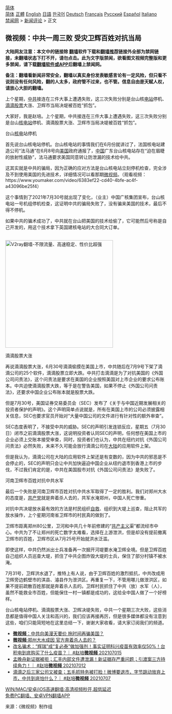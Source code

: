  <!-- 面包屑导航 --> <div class="breadcrumb"><!-- GTranslate: https://gtranslate.io/ -->  <div class="switcher notranslate">  <div class="selected">  <a href="#" onclick="return false;"> 简体</a>  </div>  <div class="option">  <a href="https://www.bannedbook.org" onclick="doGTranslate('zh-CN|zh-CN');jQuery('div.switcher div.selected a').html(jQuery(this).html());return false;" title="简体中文" class="nturl selected"> 简体</a>  <a href="https://www.bannedbook.org/zh-tw/" onclick="doGTranslate('zh-CN|zh-TW');jQuery('div.switcher div.selected a').html(jQuery(this).html());return false;" title="繁體中文" class="nturl"> 正體</a>  <a href="https://www.bannedbook.org/en/" onclick="doGTranslate('zh-CN|en');jQuery('div.switcher div.selected a').html(jQuery(this).html());return false;" title="English" class="nturl"> English</a>  <a href="https://www.bannedbook.org/ja/" onclick="doGTranslate('zh-CN|ja');jQuery('div.switcher div.selected a').html(jQuery(this).html());return false;" title="日本語" class="nturl"> 日語</a>  <a href="https://www.bannedbook.org/ko/" onclick="doGTranslate('zh-CN|ko');jQuery('div.switcher div.selected a').html(jQuery(this).html());return false;" title="한국어" class="nturl"> 한국어</a>  <a href="https://www.bannedbook.org/de/" onclick="doGTranslate('zh-CN|de');jQuery('div.switcher div.selected a').html(jQuery(this).html());return false;" title="Deutsch" class="nturl"> Deutsch</a>  <a href="https://www.bannedbook.org/fr/" onclick="doGTranslate('zh-CN|fr');jQuery('div.switcher div.selected a').html(jQuery(this).html());return false;" title="Français" class="nturl"> Français</a>  <a href="https://www.bannedbook.org/ru/" onclick="doGTranslate('zh-CN|ru');jQuery('div.switcher div.selected a').html(jQuery(this).html());return false;" title="Русский" class="nturl"> Русский</a>  <a href="https://www.bannedbook.org/es/" onclick="doGTranslate('zh-CN|es');jQuery('div.switcher div.selected a').html(jQuery(this).html());return false;" title="Español" class="nturl"> Español</a>  <a href="https://www.bannedbook.org/it/" onclick="doGTranslate('zh-CN|it');jQuery('div.switcher div.selected a').html(jQuery(this).html());return false;" title="Italiano" class="nturl"> Italiano</a>  </div>  </div>      <div class='breadcrumb-sub'><!-- Breadcrumb NavXT 6.3.0 --> <a href="https://www.bannedbook.org/" class="home">禁闻网</a> &gt; <a href="https://www.bannedbook.org/bnews/comments/" class="category">新闻评论</a> &gt; 正文</div></div><h2>微视频：中共一周三败 受灾卫辉百姓对抗当局</h2> <p class="notice"><b>大陆网友注意：本文中的链接除 <a href="https://github.com/bannedbook/fanqiang" >翻墙</a>软件下载和<a href="https://github.com/killgcd/justmysocks/blob/master/README.md">翻墙推荐</a>链接外全部为禁网链接，未翻墙状态下打不开，请勿点击。此为文字版禁闻，欲看图文视频完整版和更多禁闻，请下载<a href="https://github.com/bannedbook/fanqiang">翻墙软件或APP</a>后翻墙上禁闻网。</p><p>备注：翻墙看新闻非常安全，翻墙以真实身份发表敏感言论有一定风险，但只看不说则没有任何风险，翻的人太多，政府管不过来，也不管。信息自由是天赋人权，请放心大胆的翻墙。</b></p>  <div class="entry"> <p id="summary">上个星期，<a href="https://www.bannedbook.org/bnews/tag/%e4%b8%ad%e5%85%b1/" class="st_tag internal_tag" rel="tag" title="标签 中共 下的日志">中共</a>接连在三件大事上遭遇失败，这三次失败分别是台山核<a href="https://www.bannedbook.org/bnews/tag/%E7%94%B5%E7%AB%99/" class="st_tag internal_tag" rel="tag" title="标签 电站 下的日志">电站</a>停机、<a href="https://www.bannedbook.org/bnews/tag/%E6%BB%B4%E6%BB%B4/" class="st_tag internal_tag" rel="tag" title="标签 滴滴 下的日志">滴滴</a><a href="https://www.bannedbook.org/bnews/tag/%e8%82%a1%e7%a5%a8/" class="st_tag internal_tag" rel="tag" title="标签 股票 下的日志">股票</a>大涨、卫辉市当局决堤被百姓“抓包”。</p> <p>大家好，我是赵培。上个星期，中共接连在三件大事上遭遇失败，这三次失败分别是台山<a href="https://www.bannedbook.org/bnews/tag/%e6%a0%b8%e7%94%b5%e7%ab%99/" class="st_tag internal_tag" rel="tag" title="标签 核电站 下的日志">核电站</a>停机、滴滴股票大涨、卫辉市当局决堤被百姓“抓包”。</p> <p>台山<a href="https://www.bannedbook.org/bnews/tag/%E6%A0%B8%E7%94%B5/" class="st_tag internal_tag" rel="tag" title="标签 核电 下的日志">核电</a>站停机</p> <p>首先说台山核电站停机。台山核电站的事情我们在6月份就讲过了，法国核电站建造公司“法马通”在6月8号向<a href="https://www.bannedbook.org/bnews/tag/%e7%be%8e%e5%9b%bd/" class="st_tag internal_tag" rel="tag" title="标签 美国 下的日志">美国</a>政府通报了，<span class='wp_keywordlink_affiliate'><a href="https://www.bannedbook.org/" title="中国" target="_blank">中国</a></span>广东台山核电站存在“迫在眉睫的放射性威胁”，法马通要求美国同意转让防泄漏的技术给中共。</p> <p>这其实就是中共的骗局，因为正确的应对方法是台山核电站立刻停机检查，完全涉及不到使用美国的先进技术，详细情况可以看那期<a href="https://www.bannedbook.org/bnews/tag/%e5%be%ae%e8%a7%86%e9%a2%91/" class="st_tag internal_tag" rel="tag" title="标签 微视频 下的日志">微视频</a>。（观看视频：https://www.youmaker.com/video/6383ef22-cd40-4bfe-ac4f-a43096be25f4）</p>  <p>这个事情到了2021年7月30号就出现了变化，（业主）中国广核集团宣布，台山核电站一号机组停机检查，这证明中共的骗局失败了，没有骗来美国的技术，最后不得不停机。</p> <p>如果中共的骗术成功了，中共就在台山把美国的技术给偷了，它可能然后号称是自己开发的，用这个技术拿下英国建核电站的大合同大订单。</p> <p><br/><a href="https://github.com/bannedbook/fanqiang/wiki/V2ray%E6%9C%BA%E5%9C%BA"><img src="https://raw.githubusercontent.com/bannedbook/fanqiang/master/v2ss/images/v2free.jpg" width="336" alt="V2ray翻墙-不限流量、高速稳定、性价比超强"></a><br/></p> <p>滴滴股票大涨</p> <p>再说滴滴股票大涨，6月30号滴滴偷摸在美国上市，中共随后在7月9号下架了滴滴公司的25个软件，滴滴股票立即大跌。中共打击滴滴是为了对抗美国的《外国公司问责法》，这个问责法是要求在美国的企业按照美国对上市企业的要求公布账本。中共迫使滴滴股票大跌，等于是在警告美国，如果不停止《外国公司问责法》，还要求中国企业公布账本就是股票大跌。</p>  <p>但是7月30号，美国证券交易委员会（SEC）发布了《关于与中国近期发展相关的投资者保护的声明》。这个声明简单点说就是，所有在美国上市的公司必须披露相关信息，SEC也要求官员开始对“大量中国公司的文件进行有针对性的额外审查”。</p> <p>SEC态度表明了，不接受中共的威胁。SEC的声明引发连锁反应，星期五（7月30日）闭市之前滴滴股票大涨，这说明投资者认同SEC的声明，任何想在美国上市的企业必须上交账本接受审查，同时，投资者们也认为，中共在纽约对抗《外国公司问责法》必然失败，未来不久可能会放行滴滴公司在<span class='wp_keywordlink_affiliate'><a href="https://www.bannedbook.org/" title="大陆" target="_blank">大陆</a></span>的应用软件上架。</p> <p>但是我认为，滴滴公司在大陆的应用软件上架还是有变数的，因为中共的邪恶是不会停止的，SEC的声明只会让中共加快逼迫中国企业从纽约退市到香港上市的步伐，不过我们肯定的是，中共在美国股市对抗《外国公司问责法》是失败了。</p> <p>河南卫辉市百姓对抗中共水军</p> <p>最后一个失败是河南卫辉市百姓对抗中共水军取得了一定的胜利。我们对郑州大水的态度是，<a href="https://www.bannedbook.org/bnews/tag/%e5%85%b1%e4%ba%a7%e5%85%9a/" class="st_tag internal_tag" rel="tag" title="标签 共产党 下的日志">共产党</a>就是奔着杀人去的，共军水淹郑州，中国人死亡惨重。</p>  <p>对抗中共决堤放水最有效的方法是村民组织<span class='wp_keywordlink'><a href="https://www.bannedbook.org/forum5/topic42.html" title="萨斯、诚信与自救" target="_blank">自救</a></span>、组织到大堤上巡查，阻止共军的放水操作，上个星期河南省卫辉市的村民真的做到了。</p> <p>卫辉市距离郑州80公里，卫河和中共几十年前修建的“<span class='wp_keywordlink'><a href="https://www.bannedbook.org/forum2/topic6177.html" title="《共产主义的终极目的》" target="_blank">共产主义</a></span>渠”都流经市中心。中共为了不让郑州的死亡数字太难看，选择在上游泄洪，但是却没有提前撤离卫辉市的百姓，卫辉市区从7月25号开始就洪水泛滥。</p> <p>即使这样，中共仍然派出士兵准备再一次掘开河堤要水淹卫辉全境。但是卫辉百姓自己组织人员巡查大堤，抓住了中共企图炸毁大堤的士兵，保住了部分村镇不被水淹。</p> <p>7月31号，卫辉洪水退了，推特上有人说，由于卫辉百姓的激烈抵抗，中共改成用卫辉旁边鹤壁市的淇县、濬县作为泄洪区。再重复一下，不管用哪儿做泄洪区，如果不提前疏散百姓那就是奔着杀人去的。卫辉村民抓住了中共（放）水军（人），虽然不能救全市百姓，但能保住一村一镇都是成功的，这给全中国人做了一个好榜样。</p> <p>台山核电站停机、滴滴股票大涨、卫辉决堤失败，中共一个星期三次大败，这些消息都是值得中国人关注和高兴的，我们应该再接再厉，但是很多媒体都没有注意到这些，咱们只能简短地在这里总结一下，谢谢大家收看，请大家订阅我们的频道。</p>  <ul class='op-related-articles' title='相关阅读'> <li><a href='https://www.bannedbook.org/bnews/comments/20210730/1596716.html' target='_blank'><b>微视频</b>：中共向美漫天要价 拖时间再骗美国？</a></li> <li><a href='https://www.bannedbook.org/bnews/comments/20210727/1594787.html' target='_blank'><b>微视频</b>:郑州大水成因 官方奔着杀人去的？</a></li> <li><a href='https://www.bannedbook.org/bnews/bannedvideo/20210715/1587743.html' target='_blank'>改名骗术：“辉瑞”成“复必泰”做加强剂！事实证明科兴疫苗有效率仅50%！台积电到底购买了什么疫苗？｜ #赵培<b>微视频</b> 202107015</a></li> <li><a href='https://www.bannedbook.org/bnews/bannedvideo/20210712/1585559.html' target='_blank'>孟晚舟新证据被拒；汇丰内部文件遭泄漏！新证据存严重问题；引渡案三方持续角力！｜ #赵培<b>微视频</b> 202107012</a></li> <li><a href='https://www.bannedbook.org/bnews/bannedvideo/20210707/1582313.html' target='_blank'>滴滴之后三家公司又被查；五毛抓特务被打脸！微博要退市，字节跳动放弃上市，中共到底怕什么？｜ #赵培<b>微视频</b> 20210707</a></li> </ul> <p class="texttj"> <a href="https://github.com/bannedbook/fanqiang/wiki/V2ray%E6%9C%BA%E5%9C%BA" target="_blank">WIN/MAC/安卓/iOS高速翻墙:高清视频秒开,超低延迟</a><br/> <a href="https://github.com/bannedbook/fanqiang/wiki/%E7%A6%81%E9%97%BB%E7%BD%91%E5%AE%89%E5%8D%93%E7%BF%BB%E5%A2%99%E6%96%B0%E9%97%BBAPP" target="_blank">免费PC翻墙、安卓VPN翻墙APP</a></p><p> 来源：《微视频》制作组 </p><a name='sharetosocial'></a>  <div style="margin-bottom:5px;padding-bottom:5px;clear:both"> <div id="archive-pix-1" class="banner-ads"> <!-- AuctionX Display platform tag START --> <div id="26318x728x90x621x_ADSLOT2" clicktrack="%%CLICK_URL_ESC%%"></div> <!-- AuctionX Display platform tag END --> </div> <div id="archive-pix-2" class="banner-ads"> <!-- AuctionX Display platform tag START --> <div id="26315x300x250x621x_ADSLOT2" clicktrack="%%CLICK_URL_ESC%%"></div> <!-- AuctionX Display platform tag END --> </div> </div>  <div id="archive-pix-1" class="banner-ads"> <!-- AuctionX Display platform tag START --> <div id="26318x728x90x621x_ADSLOT3" clicktrack="%%CLICK_URL_ESC%%"></div> <!-- AuctionX Display platform tag END --> </div> </div><!--END ENTRY--> 